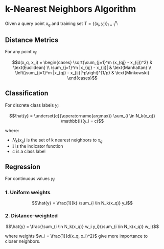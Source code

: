 # k-Nearest Neighbors Algorithm

Given a query point $x_q$ and training set $T = \{(x_i, y_i)\}_{i=1}^n$:

## Distance Metrics

For any point $x_i$:
```math
d(x_q, x_i) = \begin{cases}
    \sqrt{\sum_{j=1}^m (x_{qj} - x_{ij})^2} & \text{Euclidean} \\
    \sum_{j=1}^m |x_{qj} - x_{ij}| & \text{Manhattan} \\
    \left(\sum_{j=1}^m |x_{qj} - x_{ij}|^p\right)^{1/p} & \text{Minkowski}
\end{cases}
```

## Classification
For discrete class labels $y_i$:
```math
\hat{y} = \underset{c}{\operatorname{argmax}} \sum_{i \in N_k(x_q)} \mathbb{I}(y_i = c)
```
where:
- $N_k(x_q)$ is the set of k nearest neighbors to $x_q$
- $\mathbb{I}$ is the indicator function
- $c$ is a class label

## Regression
For continuous values $y_i$:

### 1. Uniform weights
```math
\hat{y} = \frac{1}{k} \sum_{i \in N_k(x_q)} y_i
```

### 2. Distance-weighted
```math
\hat{y} = \frac{\sum_{i \in N_k(x_q)} w_i y_i}{\sum_{i \in N_k(x_q)} w_i}
```
where weights $w_i = \frac{1}{d(x_q, x_i)^2}$ give more importance to closer neighbors.
